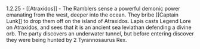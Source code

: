 1.2.25 - [[Atraxidos]] - The Ramblers sense a powerful demonic power emanating from the west, deeper into the ocean. They bribe [[Captain Lunk]] to drop them off on the island of Atraxidos. Lapis casts Legend Lore on Atraxidos, and sees that it is an ancient sea leviathan defending a divine orb. The party discovers an underwater tunnel, but before entering discover they were being hunted by 2 Tyrannosaurus Rex.